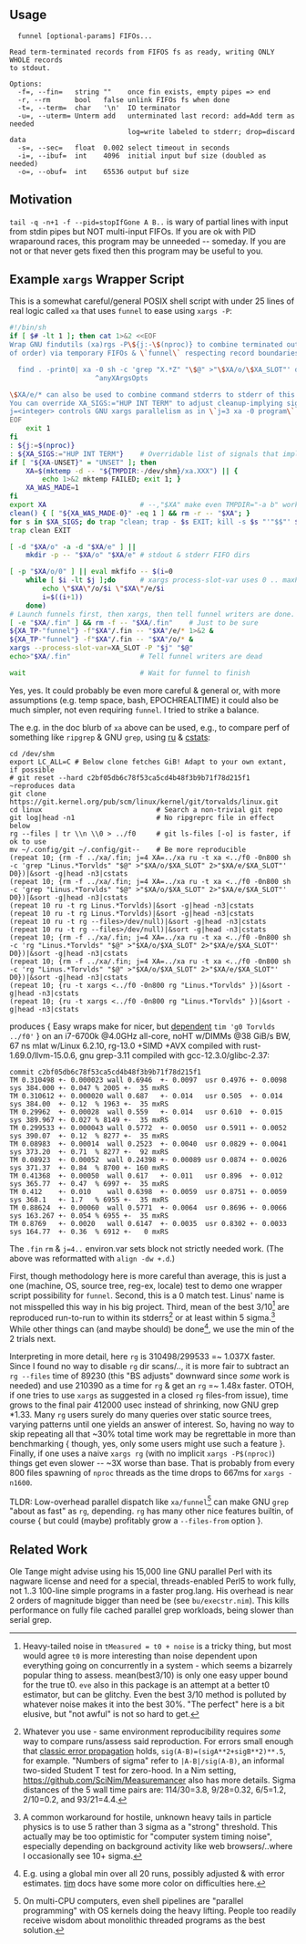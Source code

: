 Usage
-----
```
  funnel [optional-params] FIFOs...

Read term-terminated records from FIFOS fs as ready, writing ONLY WHOLE records
to stdout.

Options:
  -f=, --fin=   string ""    once fin exists, empty pipes => end
  -r, --rm      bool   false unlink FIFOs fs when done
  -t=, --term=  char   '\n'  IO terminator
  -u=, --uterm= Unterm add   unterminated last record: add=Add term as needed
                             log=write labeled to stderr; drop=discard data
  -s=, --sec=   float  0.002 select timeout in seconds
  -i=, --ibuf=  int    4096  initial input buf size (doubled as needed)
  -o=, --obuf=  int    65536 output buf size
```

Motivation
----------
`tail -q -n+1 -f --pid=stopIfGone A B..` is wary of partial lines with input
from stdin pipes but NOT multi-input FIFOs.  If you are ok with PID wraparound
races, this program may be unneeded -- someday.  If you are not or that never
gets fixed then this program may be useful to you.

Example `xargs` Wrapper Script
------------------------------
This is a somewhat careful/general POSIX shell script with under 25 lines of
real logic called `xa` that uses `funnel` to ease using `xargs -P`:
```sh
#!/bin/sh
if [ $# -lt 1 ]; then cat 1>&2 <<EOF
Wrap GNU findutils (xa)rgs -P\${j:-\$(nproc)} to combine terminated outputs (out
of order) via temporary FIFOs & \`funnel\` respecting record boundaries.  E.g.:

  find . -print0| xa -0 sh -c 'grep "X.*Z" "\$@" >"\$XA/o/\$XA_SLOT"' d0 |sort
                     ^anyXArgsOpts

\$XA/e/* can also be used to combine command stderrs to stderr of this script.
You can override XA_SIGS:="HUP INT TERM" to adjust cleanup-implying signals.
j=<integer> controls GNU xargs parallelism as in \`j=3 xa -0 program\`.
EOF
    exit 1
fi
: ${j:=$(nproc)}
: ${XA_SIGS:="HUP INT TERM"}    # Overridable list of signals that imply cleanup
if [ "${XA-UNSET}" = "UNSET" ]; then
    XA=$(mktemp -d -- "${TMPDIR:-/dev/shm}/xa.XXX") || {
        echo 1>&2 mktemp FAILED; exit 1; }
    XA_WAS_MADE=1
fi
export XA                       # --,"$XA" make even TMPDIR="-a b" work
clean() { [ "${XA_WAS_MADE-0}" -eq 1 ] && rm -r -- "$XA"; }
for s in $XA_SIGS; do trap "clean; trap - $s EXIT; kill -s $s "'"$$"' $s; done
trap clean EXIT

[ -d "$XA/o" -a -d "$XA/e" ] ||
    mkdir -p -- "$XA/o" "$XA/e" # stdout & stderr FIFO dirs

[ -p "$XA/o/0" ] || eval mkfifo -- $(i=0
    while [ $i -lt $j ];do      # xargs process-slot-var uses 0 .. maxProc-1
        echo \"$XA\"/o/$i \"$XA\"/e/$i
        i=$((i+1))
    done)
# Launch funnels first, then xargs, then tell funnel writers are done.
[ -e "$XA/.fin" ] && rm -f -- "$XA/.fin"    # Just to be sure
${XA_TP-"funnel"} -f"$XA"/.fin -- "$XA"/e/* 1>&2 &
${XA_TP-"funnel"} -f"$XA"/.fin -- "$XA"/o/* &
xargs --process-slot-var=XA_SLOT -P "$j" "$@"
echo>"$XA/.fin"                 # Tell funnel writers are dead

wait                            # Wait for funnel to finish
```
Yes, yes.  It could probably be even more careful & general or, with more
assumptions (e.g. temp space, bash, EPOCHREALTIME) it could also be much
simpler, not even requiring `funnel`.  I tried to strike a balance.

The e.g. in the doc blurb of `xa` above can be used, e.g., to compare perf of
something like `ripgrep` & GNU `grep`, using [ru](ru.md) & [cstats](cstats.md):
```
cd /dev/shm
export LC_ALL=C # Below clone fetches GiB! Adapt to your own extant, if possible
# git reset --hard c2bf05db6c78f53ca5cd4b48f3b9b71f78d215f1 ~reproduces data
git clone https://git.kernel.org/pub/scm/linux/kernel/git/torvalds/linux.git
cd linux                            # Search a non-trivial git repo
git log|head -n1                    # No ripgreprc file in effect below
rg --files | tr \\n \\0 > ../f0     # git ls-files [-o] is faster, if ok to use
mv ~/.config/git ~/.config/git--    # Be more reproducible
(repeat 10; {rm -f ../xa/.fin; j=4 XA=../xa ru -t xa <../f0 -0n800 sh -c 'grep "Linus.*Torvlds" "$@" >"$XA/o/$XA_SLOT" 2>"$XA/e/$XA_SLOT"' D0})|&sort -g|head -n3|cstats
(repeat 10; {rm -f ../xa/.fin; j=4 XA=../xa ru -t xa <../f0 -0n800 sh -c 'grep "Linus.*Torvlds" "$@" >"$XA/o/$XA_SLOT" 2>"$XA/e/$XA_SLOT"' D0})|&sort -g|head -n3|cstats
(repeat 10 ru -t rg Linus.*Torvlds)|&sort -g|head -n3|cstats
(repeat 10 ru -t rg Linus.*Torvlds)|&sort -g|head -n3|cstats
(repeat 10 ru -t rg --files>/dev/null)|&sort -g|head -n3|cstats
(repeat 10 ru -t rg --files>/dev/null)|&sort -g|head -n3|cstats
(repeat 10; {rm -f ../xa/.fin; j=4 XA=../xa ru -t xa <../f0 -0n800 sh -c 'rg "Linus.*Torvlds" "$@" >"$XA/o/$XA_SLOT" 2>"$XA/e/$XA_SLOT"' D0})|&sort -g|head -n3|cstats
(repeat 10; {rm -f ../xa/.fin; j=4 XA=../xa ru -t xa <../f0 -0n800 sh -c 'rg "Linus.*Torvlds" "$@" >"$XA/o/$XA_SLOT" 2>"$XA/e/$XA_SLOT"' D0})|&sort -g|head -n3|cstats
(repeat 10; {ru -t xargs <../f0 -0n800 rg "Linus.*Torvlds" })|&sort -g|head -n3|cstats
(repeat 10; {ru -t xargs <../f0 -0n800 rg "Linus.*Torvlds" })|&sort -g|head -n3|cstats
```
produces { Easy wraps make for nicer, but [dependent](tim.md) `tim 'g0 Torvlds
../f0'` } on an i7-6700k @4.0GHz all-core, noHT w/DIMMs @38 GiB/s BW, 67 ns mlat
w/Linux 6.2.10, rg-13.0 +SIMD +AVX compiled with rust-1.69.0/llvm-15.0.6, gnu
grep-3.11 compiled with gcc-12.3.0/glibc-2.37:
```
commit c2bf05db6c78f53ca5cd4b48f3b9b71f78d215f1
TM 0.310498 +- 0.000023 wall 0.6946  +- 0.0097  usr 0.4976 +- 0.0098 sys 384.000 +- 0.047 % 2005 +-  35 mxRS
TM 0.310612 +- 0.000020 wall 0.687   +- 0.014   usr 0.505  +- 0.014  sys 384.00  +- 0.12  % 1963 +-  35 mxRS
TM 0.29962  +- 0.00028  wall 0.559   +- 0.014   usr 0.610  +- 0.015  sys 389.967 +- 0.027 % 8149 +-  35 mxRS
TM 0.299533 +- 0.000043 wall 0.5772  +- 0.0050  usr 0.5911 +- 0.0052 sys 390.07  +- 0.12  % 8277 +-  35 mxRS
TM 0.08983  +- 0.00014  wall 0.2523  +- 0.0040  usr 0.0829 +- 0.0041 sys 373.20  +- 0.71  % 8277 +-  92 mxRS
TM 0.08923  +- 0.00052  wall 0.24398 +- 0.00089 usr 0.0874 +- 0.0026 sys 371.37  +- 0.84  % 8700 +- 160 mxRS
TM 0.41368  +- 0.00050  wall 0.617   +- 0.011   usr 0.896  +- 0.012  sys 365.77  +- 0.47  % 6997 +-  35 mxRS
TM 0.412    +- 0.010    wall 0.6398  +- 0.0059  usr 0.8751 +- 0.0059 sys 368.1   +- 1.7   % 6955 +-  35 mxRS
TM 0.88624  +- 0.00060  wall 0.5771  +- 0.0064  usr 0.8696 +- 0.0066 sys 163.267 +- 0.054 % 6955 +-  35 mxRS
TM 0.8769   +- 0.0020   wall 0.6147  +- 0.0035  usr 0.8302 +- 0.0033 sys 164.77  +- 0.36  % 6912 +-   0 mxRS
```
The `.fin` `rm` & `j=4..` environ.var sets block not strictly needed work. (The
above was reformatted with `align -dw +.d`.)

First, though methodology here is more careful than average, this is just a one
(machine, OS, source tree, reg-ex, locale) test to demo one wrapper script
possibility for `funnel`.  Second, this is a 0 match test.  Linus' name is not
misspelled this way in his big project.  Third, mean of the best 3/10[^1] are
reproduced run-to-run to within its stderrs[^2] or at least within 5 sigma.[^3]
While other things can (and maybe should) be done[^4], we use the min of the 2
trials next.

Interpreting in more detail, here `rg` is 310498/299533 =~ 1.037X faster.  Since
I found no way to disable `rg` dir scans/.., it is more fair to subtract an `rg
--files` time of 89230 (this "BS adjusts" downward since *some* work is needed)
and use 210390 as a time for `rg` & get an `rg` =~ 1.48x faster.  OTOH, if one
tries to use `xargs` as suggested in a closed `rg` files-from issue), time grows
to the final pair 412000 usec instead of shrinking, now GNU grep \*1.33.  Many
`rg` users surely do many queries over static source trees, varying patterns
until one yields an answer of interest.  So, having no way to skip repeating all
that ~30% total time work may be regrettable in more than benchmarking { though,
yes, only some users might use such a feature }.  Finally, if one uses a naive
`xargs rg` (with no implicit `xargs -P$(nproc)`) things get even slower -- ~3X
worse than base.  That is probably from every 800 files spawning of `nproc`
threads as the time drops to 667ms for `xargs -n1600`.

TLDR: Low-overhead parallel dispatch like `xa/funnel`[^5] can make GNU `grep`
"about as fast" as `rg`, depending.  `rg` has many other nice features builtin,
of course { but could (maybe) profitably grow a `--files-from` option }.

Related Work
------------
Ole Tange might advise using his 15,000 line GNU parallel Perl with its nagware
license and need for a special, threads-enabled Perl5 to work fully, not 1..3
100-line simple programs in a faster prog.lang.  His overhead is near 2 orders
of magnitude bigger than need be (see `bu/execstr.nim`).  This kills performance
on fully file cached parallel grep workloads, being slower than serial grep.

[^1]: Heavy-tailed noise in `tMeasured = t0 + noise` is a tricky thing, but most
would agree `t0` is more interesting than noise dependent upon everything going
on concurrently in a system - which seems a bizarrely popular thing to assess.
mean(best3/10) is only one easy upper bound for the true t0.  `eve` also in this
package is an attempt at a better t0 estimator, but can be glitchy.  Even the
best 3/10 method is polluted by whatever noise makes it into the best 30%. "The
perfect" here is a bit elusive, but "not awful" is not so hard to get.

[^2]: Whatever you use - same environment reproducibility requires *some* way to
compare runs/assess said reproduction.  For errors small enough that [classic
error propagation](https://en.wikipedia.org/wiki/Propagation_of_uncertainty)
holds, `sig(A-B)=(sigA**2+sigB**2)**.5`, for example.  "Numbers of sigma" refer
to `|A-B|/sig(A-B)`, an informal two-sided Student T test for zero-hood.  In a
Nim setting, https://github.com/SciNim/Measuremancer also has more details.
Sigma distances of the 5 wall time pairs are: 114/30=3.8, 9/28=0.32, 6/5=1.2,
2/10=0.2, and 93/21=4.4.

[^3]: A common workaround for hostile, unknown heavy tails in particle physics
is to use 5 rather than 3 sigma as a "strong" threshold.  This actually may be
too optimistic for "computer system timing noise", especially depending on
background activity like web browsers/..where I occasionally see 10+ sigma.

[^4]: E.g. using a global min over all 20 runs, possibly adjusted & with error
estimates.  [tim](tim.md) docs have some more color on difficulties here.

[^5]: On multi-CPU computers, even shell pipelines are "parallel programming"
with OS kernels doing the heavy lifting.  People too readily receive wisdom
about monolithic threaded programs as the best solution.
